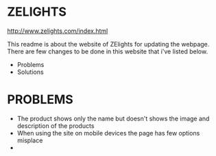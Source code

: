 # ZELIGHTS

http://www.zelights.com/index.html

This readme is about the website of ZElights for updating the webpage. There are few changes to be done in this website that i've listed below.

- Problems
- Solutions

# PROBLEMS

- The product shows only the name but doesn't shows the image and description of the products
- When using the site on mobile devices the page has few options misplace
- 





